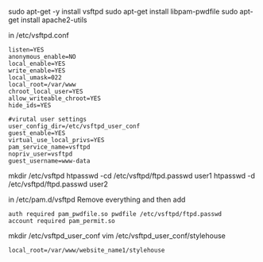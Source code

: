 sudo apt-get -y install vsftpd
sudo apt-get install libpam-pwdfile
sudo apt-get install apache2-utils


in /etc/vsftpd.conf

  ```
  listen=YES
  anonymous_enable=NO
  local_enable=YES
  write_enable=YES
  local_umask=022
  local_root=/var/www
  chroot_local_user=YES
  allow_writeable_chroot=YES
  hide_ids=YES

  #virutal user settings
  user_config_dir=/etc/vsftpd_user_conf
  guest_enable=YES
  virtual_use_local_privs=YES
  pam_service_name=vsftpd
  nopriv_user=vsftpd
  guest_username=www-data
  ```


mkdir /etc/vsftpd
htpasswd -cd /etc/vsftpd/ftpd.passwd user1
htpasswd -d /etc/vsftpd/ftpd.passwd user2


in /etc/pam.d/vsftpd
  Remove everything and then add 
  ```
  auth required pam_pwdfile.so pwdfile /etc/vsftpd/ftpd.passwd
  account required pam_permit.so
  ```

mkdir /etc/vsftpd_user_conf
vim /etc/vsftpd_user_conf/stylehouse
  ```
  local_root=/var/www/website_name1/stylehouse
  ```